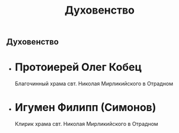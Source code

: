 ﻿---
layout : default
title  : Духовенство
---
Духовенство
-----------
* Протоиерей Олег Кобец
  =====================
  Благочинный храма свт. Николая Мирликийского в Отрадном
* Игумен Филипп (Симонов)
  =======================
  Клирик храма свт. Николая Мирликийского в Отрадном
